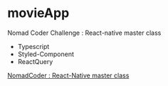 # movieApp

Nomad Coder Challenge : React-native master class

- Typescript
- Styled-Component
- ReactQuery

[NomadCoder : React-Native master class](https://nomadcoders.co/react-masterclass/)
